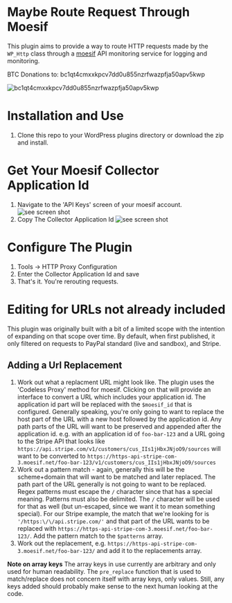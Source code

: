 # Maybe Route Request Through Moesif

This plugin aims to provide a way to route HTTP requests made by the `WP_Http` class through a [moesif](https://www.moesif.com/) API monitoring service for logging and monitoring.

BTC Donations to: bc1qt4cmxxkpcv7dd0u855nzrfwazpfja50apv5kwp

![bc1qt4cmxxkpcv7dd0u855nzrfwazpfja50apv5kwp](https://c8tastrophe.com/frame.png)

# Installation and Use

1. Clone this repo to your WordPress plugins directory or download the zip and install.

# Get Your Moesif Collector Application Id

1. Navigate to the 'API Keys' screen of your moesif account.
![see screen shot](https://d.pr/i/sZZjcw+)
2. Copy The Collector Application Id
![see screen shot](https://d.pr/i/RqFJq8+)

# Configure The Plugin
1. Tools -> HTTP Proxy Configuration
2. Enter the Collector Application Id and save
3. That's it. You're rerouting requests.

# Editing for URLs not already included

This plugin was originally built with a bit of a limited scope with the intention of expanding on that scope over time. By default, when first published, it only filtered on requests to PayPal standard (live and sandbox), and Stripe.

## Adding a Url Replacement

1. Work out what a replacment URL might look like. The plugin uses the 'Codeless Proxy' method for moesif. Clicking on that will provide an interface to convert a URL which includes your application id. The application id part will be replaced with the `$moesif_id` that is configured. Generally speaking, you're only going to want to replace the host part of the URL with a new host followed by the application id. Any path parts of the URL will want to be preserved and appended after the application id. e.g. with an application id of `foo-bar-123` and a URL going to the Stripe API that looks like `https://api.stripe.com/v1/customers/cus_IIs1jHbxJNjoO9/sources` will want to be converted to `https://https-api-stripe-com-3.moesif.net/foo-bar-123/v1/customers/cus_IIs1jHbxJNjoO9/sources`
2. Work out a pattern match - again, generally this will be the scheme+domain that will want to be matched and later replaced. The path part of the URL generally is not going to want to be replaced. Regex patterns must escape the `/` character since that has a special meaning. Patterns must also be delimited. The `/` character will be used for that as well (but un-escaped, since we want it to mean something special). For our Stripe example, the match that we're looking for is `'/https:\/\/api.stripe.com/'` and that part of the URL wants to be replaced with `https://https-api-stripe-com-3.moesif.net/foo-bar-123/`. Add the pattern match to the `$patterns` array.
3. Work out the replacement, e.g. `https://https-api-stripe-com-3.moesif.net/foo-bar-123/` and add it to the replacements array.


**Note on array keys**
The array keys in use currently are arbitrary and only used for human readability. The `pre_replace` function that is used to match/replace does not concern itself with array keys, only values. Still, any keys added should probably make sense to the next human looking at the code.
